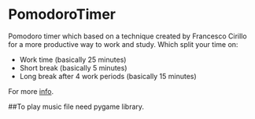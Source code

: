 # PomodoroTimer
Pomodoro timer which based on a technique created by Francesco Cirillo for a more productive way to work and study. Which split your time on:
- Work time (basically 25 minutes)
- Short break (basically 5 minutes)
- Long break after 4 work periods (basically 15 minutes)


For more <a href='https://francescocirillo.com/pages/pomodoro-technique'>info</a>.


##To play music file need pygame library.
